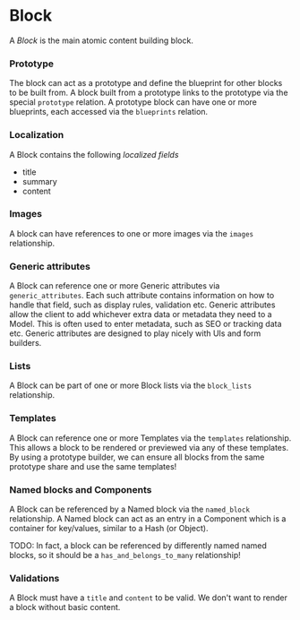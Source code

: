 Block
=====

A *Block* is the main atomic content building block.

### Prototype

The block can act as a prototype and define the blueprint for other blocks to be built from. A block built from a prototype links to the prototype via the special `prototype` relation. A prototype block can have one or more blueprints, each accessed via the `blueprints` relation.

### Localization

A Block contains the following *localized fields*

-	title
-	summary
-	content

### Images

A block can have references to one or more images via the `images` relationship.

### Generic attributes

A Block can reference one or more Generic attributes via `generic_attributes`. Each such attribute contains information on how to handle that field, such as display rules, validation etc. Generic attributes allow the client to add whichever extra data or metadata they need to a Model. This is often used to enter metadata, such as SEO or tracking data etc. Generic attributes are designed to play nicely with UIs and form builders.

### Lists

A Block can be part of one or more Block lists via the `block_lists` relationship.

### Templates

A Block can reference one or more Templates via the `templates` relationship. This allows a block to be rendered or previewed via any of these templates. By using a prototype builder, we can ensure all blocks from the same prototype share and use the same templates!

### Named blocks and Components

A Block can be referenced by a Named block via the `named_block` relationship. A Named block can act as an entry in a Component which is a container for key/values, similar to a Hash (or Object).

TODO: In fact, a block can be referenced by differently named named blocks, so it should be a `has_and_belongs_to_many` relationship!

### Validations

A Block must have a `title` and `content` to be valid. We don't want to render a block without basic content.
